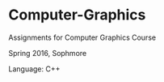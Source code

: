 # Computer-Graphics

Assignments for Computer Graphics Course

Spring 2016, Sophmore

Language: C++
